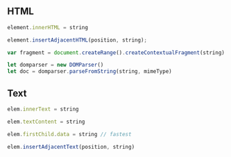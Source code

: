## HTML

```js
element.innerHTML = string
```

```js
element.insertAdjacentHTML(position, string);
```

```js
var fragment = document.createRange().createContextualFragment(string)
```

```js
let domparser = new DOMParser()
let doc = domparser.parseFromString(string, mimeType)
```

## Text

```js
elem.innerText = string
```


```js
elem.textContent = string
```


```js
elem.firstChild.data = string // fastest
```


```js
elem.insertAdjacentText(position, string)
```
